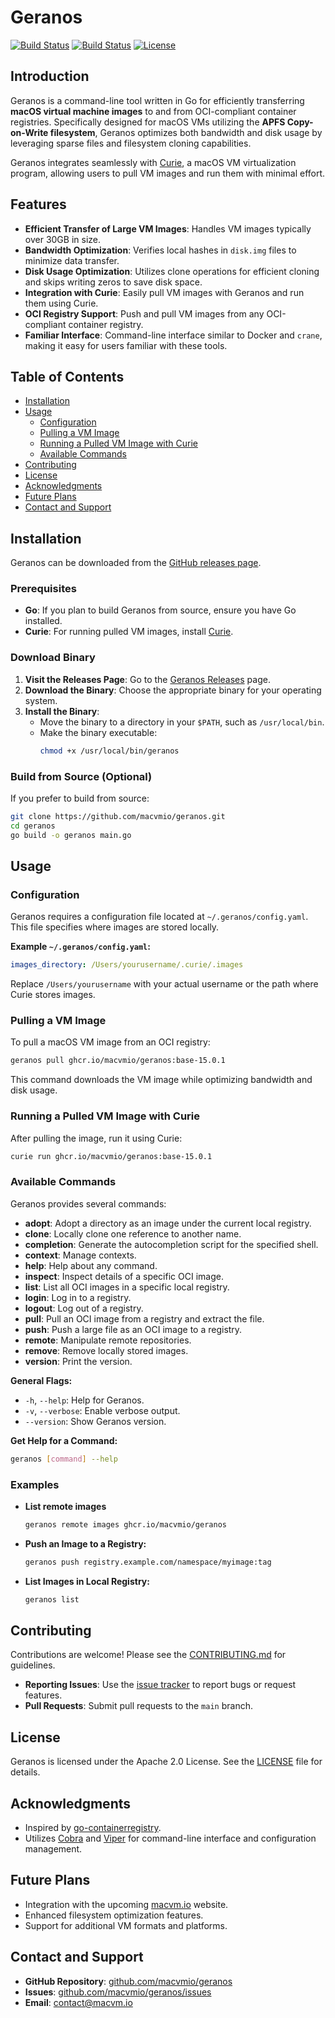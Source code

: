 # Geranos

[![Build Status](https://github.com/macvmio/geranos/actions/workflows/main.yml/badge.svg)](https://github.com/macvmio/geranos/actions)
[![Build Status](https://github.com/macvmio/geranos/actions/workflows/release.yml/badge.svg)](https://github.com/macvmio/geranos/actions)
[![License](https://img.shields.io/badge/license-Apache%202.0-blue.svg)](LICENSE)

## Introduction

Geranos is a command-line tool written in Go for efficiently transferring **macOS virtual machine images** to and from OCI-compliant container registries. Specifically designed for macOS VMs utilizing the **APFS Copy-on-Write filesystem**, Geranos optimizes both bandwidth and disk usage by leveraging sparse files and filesystem cloning capabilities.

Geranos integrates seamlessly with [Curie](https://github.com/macvmio/curie), a macOS VM virtualization program, allowing users to pull VM images and run them with minimal effort.

## Features

- **Efficient Transfer of Large VM Images**: Handles VM images typically over 30GB in size.
- **Bandwidth Optimization**: Verifies local hashes in `disk.img` files to minimize data transfer.
- **Disk Usage Optimization**: Utilizes clone operations for efficient cloning and skips writing zeros to save disk space.
- **Integration with Curie**: Easily pull VM images with Geranos and run them using Curie.
- **OCI Registry Support**: Push and pull VM images from any OCI-compliant container registry.
- **Familiar Interface**: Command-line interface similar to Docker and `crane`, making it easy for users familiar with these tools.

## Table of Contents

- [Installation](#installation)
- [Usage](#usage)
    - [Configuration](#configuration)
    - [Pulling a VM Image](#pulling-a-vm-image)
    - [Running a Pulled VM Image with Curie](#running-a-pulled-vm-image-with-curie)
    - [Available Commands](#available-commands)
- [Contributing](#contributing)
- [License](#license)
- [Acknowledgments](#acknowledgments)
- [Future Plans](#future-plans)
- [Contact and Support](#contact-and-support)

## Installation

Geranos can be downloaded from the [GitHub releases page](https://github.com/macvmio/geranos/releases).

### Prerequisites

- **Go**: If you plan to build Geranos from source, ensure you have Go installed.
- **Curie**: For running pulled VM images, install [Curie](https://github.com/macvmio/curie).

### Download Binary

1. **Visit the Releases Page**: Go to the [Geranos Releases](https://github.com/macvmio/geranos/releases) page.
2. **Download the Binary**: Choose the appropriate binary for your operating system.
3. **Install the Binary**:
    - Move the binary to a directory in your `$PATH`, such as `/usr/local/bin`.
    - Make the binary executable:
      ```bash
      chmod +x /usr/local/bin/geranos
      ```

### Build from Source (Optional)

If you prefer to build from source:

```bash
git clone https://github.com/macvmio/geranos.git
cd geranos
go build -o geranos main.go
```

## Usage

### Configuration

Geranos requires a configuration file located at `~/.geranos/config.yaml`. This file specifies where images are stored locally.

**Example `~/.geranos/config.yaml`:**

```yaml
images_directory: /Users/yourusername/.curie/.images
```

Replace `/Users/yourusername` with your actual username or the path where Curie stores images.

### Pulling a VM Image

To pull a macOS VM image from an OCI registry:

```bash
geranos pull ghcr.io/macvmio/geranos:base-15.0.1
```

This command downloads the VM image while optimizing bandwidth and disk usage.

### Running a Pulled VM Image with Curie

After pulling the image, run it using Curie:

```bash
curie run ghcr.io/macvmio/geranos:base-15.0.1
```

### Available Commands

Geranos provides several commands:

- **adopt**: Adopt a directory as an image under the current local registry.
- **clone**: Locally clone one reference to another name.
- **completion**: Generate the autocompletion script for the specified shell.
- **context**: Manage contexts.
- **help**: Help about any command.
- **inspect**: Inspect details of a specific OCI image.
- **list**: List all OCI images in a specific local registry.
- **login**: Log in to a registry.
- **logout**: Log out of a registry.
- **pull**: Pull an OCI image from a registry and extract the file.
- **push**: Push a large file as an OCI image to a registry.
- **remote**: Manipulate remote repositories.
- **remove**: Remove locally stored images.
- **version**: Print the version.

**General Flags:**

- `-h`, `--help`: Help for Geranos.
- `-v`, `--verbose`: Enable verbose output.
- `--version`: Show Geranos version.

**Get Help for a Command:**

```bash
geranos [command] --help
```

### Examples

- **List remote images**
  
  ```bash
  geranos remote images ghcr.io/macvmio/geranos
  ```

- **Push an Image to a Registry:**

  ```bash
  geranos push registry.example.com/namespace/myimage:tag
  ```

- **List Images in Local Registry:**

  ```bash
  geranos list
  ```

## Contributing

Contributions are welcome! Please see the [CONTRIBUTING.md](CONTRIBUTING.md) for guidelines.

- **Reporting Issues**: Use the [issue tracker](https://github.com/macvmio/geranos/issues) to report bugs or request features.
- **Pull Requests**: Submit pull requests to the `main` branch.

## License

Geranos is licensed under the Apache 2.0 License. See the [LICENSE](LICENSE) file for details.

## Acknowledgments

- Inspired by [go-containerregistry](https://github.com/google/go-containerregistry).
- Utilizes [Cobra](https://github.com/spf13/cobra) and [Viper](https://github.com/spf13/viper) for command-line interface and configuration management.

## Future Plans

- Integration with the upcoming [macvm.io](https://macvm.io) website.
- Enhanced filesystem optimization features.
- Support for additional VM formats and platforms.

## Contact and Support

- **GitHub Repository**: [github.com/macvmio/geranos](https://github.com/macvmio/geranos)
- **Issues**: [github.com/macvmio/geranos/issues](https://github.com/macvmio/geranos/issues)
- **Email**: [contact@macvm.io](mailto:contact@macvm.io)

